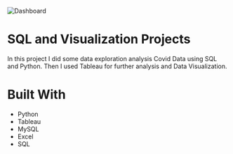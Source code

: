 

![Dashboard](https://github.com/Raghavgarg11/Covid-Data-Analysis/assets/163013038/efff1f1c-a0fd-4e0b-810e-11921d32e666)


<!-- PROJECT LOGO -->


<!-- Add banner here -->


# SQL and Visualization Projects

<!-- Describe your project in brief -->

In this project I did some data exploration analysis Covid Data using SQL and Python. Then I used Tableau for further analysis and Data Visualization.


# Built With

- Python
- Tableau
- MySQL
- Excel
- SQL







